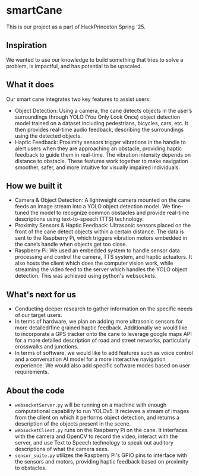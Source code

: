 # smartCane

This is our project as a part of HackPrinceton Spring '25.

## Inspiration
We wanted to use our knowledge to build something that tries to solve a problem, is impactful, and has potential to be upscaled.

## What it does
Our smart cane integrates two key features to assist users: 
- Object Detection: Using a camera, the cane detects objects in the user’s surroundings through YOLO (You Only Look Once) object detection model trained on a dataset including pedestrians, bicycles, cars, etc. It then provides real-time audio feedback, describing the surroundings using the detected objects. 
- Haptic Feedback: Proximity sensors trigger vibrations in the handle to alert users when they are approaching an obstacle, providing haptic feedback to guide them in real-time. The vibration intensity depends on distance to obstacle.
These features work together to make navigation smoother, safer, and more intuitive for visually impaired individuals.

## How we built it
- Camera & Object Detection: A lightweight camera mounted on the cane feeds an image stream into a YOLO object detection model. We fine-tuned the model to recognize common obstacles and provide real-time descriptions using text-to-speech (TTS) technology.
- Proximity Sensors & Haptic Feedback: Ultrasonic sensors placed on the front of the cane detect objects within a certain distance. The data is sent to the Raspberry Pi, which triggers vibration motors embedded in the cane’s handle when objects get too close.
- Raspberry Pi: We used an embedded system to handle sensor data processing and control the camera, TTS system, and haptic actuators. It also hosts the client which does the computer vision work, while streaming the video feed to the server which handles the YOLO object detection. This was achieved using python's websockets.

## What's next for us
- Conducting deeper research to gather information on the specific needs of our target users. 
- In terms of hardware, we plan on adding more ultrasonic sensors for more detailed/fine grained haptic feedback. Additionally we would like to incorporate a GPS tracker onto the cane to leverage google maps API for a more detailed description of road and street networks, particularly crosswalks and junctions.
- In terms of software, we would like to add features such as voice control and a conversation AI model for a more interactive navigation experience. We would also add specific software modes based on user requirements.

## About the code
- ```websocketServer.py``` will be running on a machine with enough computational capability to run YOLOv5. It recieves a stream of images from the client on which it performs object detection, and returns a description of the objects present in the scene.
- ```websocketClient.py``` runs on the Raspberry Pi on the cane. It interfaces with the camera and OpenCV to record the video, interact with the server, and use Text to Speech technology to speak out auditory descriptions of what the camera sees.
- ```sensor_suite.py``` utilizes the Raspberry Pi's GPIO pins to interface with the sensors and motors, providing haptic feedback based on proximity to obstacles.
